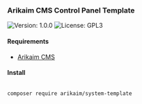 ### Arikaim CMS Control Panel Template
![Version: 1.0.0](https://img.shields.io/github/release/arikaim/system-template.svg)
![License: GPL3](https://img.shields.io/badge/License-GPLv3-blue.svg)



#### Requirements 
  * [Arikaim CMS](https://github.com/arikaim/arikaim)
  


#### Install

```bash

composer require arikaim/system-template

```